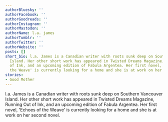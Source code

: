```yaml
---
authorBluesky: ''
authorFacebook: ''
authorGoodreads: ''
authorInstagram: ''
authorMastodon: ''
authorName: l.a. james
authorTumblr: ''
authorTwitter: ''
authorWebsite: ''
posts: []
short_bio: l.a. James is a Canadian writer with roots sunk deep on Southern Vancouver
  Island. Her other short work has appeared in Twisted Dreams Magazine, Running Out
  of Ink, and an upcoming edition of Fabula Argentea. Her first novel, 'Echoes of
  the Weave' is currently looking for a home and she is at work on her second novel.
stories:
- Good Mother
---
```


l.a. James is a Canadian writer with roots sunk deep on Southern Vancouver Island. Her other short work has appeared in Twisted Dreams Magazine, Running Out of Ink, and an upcoming edition of Fabula Argentea. Her first novel, 'Echoes of the Weave' is currently looking for a home and she is at work on her second novel.